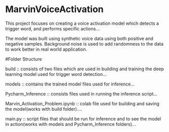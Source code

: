 # MarvinVoiceActivation

This project focuses on creating a voice activation model which detects a trigger word, and performs specific actions...

The model was built using synthetic voice data using both positive and negative samples. Background noise is used to add randomness to the data to work better in real world application. 

#Folder Structure

build :: consists of two files which are used in building and training the deep learning model used for trigger word detection...

models :: contains the trained model files used for inference...

Pycharm_Inference :: consists files used in running the inference script...

Marvin_Activation_Problem.ipynb :: colab file used for building and saving the model(works  with build folder)....

main.py :: script files that should be run for inference and to see the model in action(works with models and Pycharm_Inference folders)...
